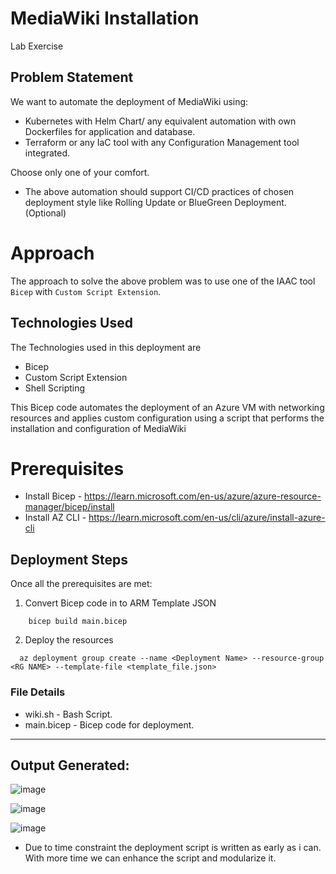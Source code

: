 # MediaWiki Installation
Lab Exercise

## Problem Statement
We want to automate the deployment of MediaWiki using:
* Kubernetes with Helm Chart/ any equivalent automation with own Dockerfiles for application and database.
* Terraform or any IaC tool with any Configuration Management tool integrated.

Choose only one of your comfort.

* The above automation should support CI/CD practices of chosen deployment style like Rolling Update or BlueGreen Deployment. (Optional)

# Approach

The approach to solve the above problem was to use one of the IAAC tool `Bicep` with `Custom Script Extension`.

## Technologies Used
The Technologies used in this deployment are
* Bicep
* Custom Script Extension
* Shell Scripting
  
This Bicep code automates the deployment of an Azure VM with networking resources and applies custom configuration using a script that performs the installation and configuration of MediaWiki
# Prerequisites

* Install Bicep - https://learn.microsoft.com/en-us/azure/azure-resource-manager/bicep/install
* Install AZ CLI - https://learn.microsoft.com/en-us/cli/azure/install-azure-cli

## Deployment Steps

Once all the prerequisites are met:

1. Convert Bicep code in to ARM Template JSON
```
    bicep build main.bicep
```
2. Deploy the resources
```
  az deployment group create --name <Deployment Name> --resource-group <RG NAME> --template-file <template_file.json>
```

### File Details
* wiki.sh                        - Bash Script.
* main.bicep                     - Bicep code for deployment.


---------------------------------------------------------------------------------------------------------------------------------------------------
## Output Generated:

![image](https://github.com/bhumanavi/bhuma/assets/168754956/ee151ea1-95ef-4c66-b4ff-402862984160)

![image](https://github.com/bhumanavi/bhuma/assets/168754956/5661fd04-7aab-4d0c-ab2e-5dca54a28600)

![image](https://github.com/bhumanavi/bhuma/assets/168754956/0e5db2c1-5b8b-4d23-a800-0e8ba687c845)


- Due to time constraint the deployment script is written as early as i can. With more time we can enhance the script and modularize it.
